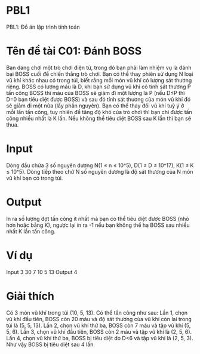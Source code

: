 # PBL1
PBL1: Đồ án lập trình tính toán

# Tên đề tài C01: Đánh BOSS
Bạn đang chơi một trò chơi điện tử, trong đó bạn phải làm nhiệm vụ là đánh bại BOSS cuối để chiến thắng trò chơi. Bạn có thể thay phiên sử dụng N loại vũ khí khác nhau có trong túi, biết rằng mỗi món vũ khí có lượng sát thương riêng. BOSS có lượng máu là D, khi bạn sử dụng vũ khí có tính sát thương P tấn công BOSS thì máu của BOSS sẽ giảm đi một lượng là P (nếu D≤P thì D=0 bạn tiêu diệt được BOSS) và sau đó tính sát thương của món vũ khí đó sẽ giảm đi một nửa (lấy phần nguyên).
Bạn có thể thay đổi vũ khí tuỳ ý ở mỗi lần tấn công, tuy nhiên để tăng độ khó của trò chơi thì bạn chỉ được tấn công nhiều nhất là K lần. Nếu không thể tiêu diệt BOSS sau K lần thì bạn sẽ thua.

# Input
Dòng đầu chứa 3 số nguyên dương N(1 ≤ n ≤ 10^5), D(1 ≤ D ≤ 10^17), K(1 ≤ K ≤ 10^5).
Dòng tiếp theo chứ N số nguyên dương là độ sát thương của N món vũ khí bạn có trong túi.
  
# Output
In ra số lượng đợt tấn công ít nhất mà bạn có thể tiêu diệt được BOSS (nhỏ hơn hoặc bằng K), ngược lại in ra -1 nếu bạn không thể hạ BOSS sau nhiều nhất K lần tấn công.

# Ví dụ
  Input
3 30 7
10 5 13
  Output
4

# Giải thích
Có 3 món vũ khí trong túi (10, 5, 13).
Có thể tấn công như sau:
	Lần 1, chọn vũ khí đầu tiên, BOSS còn 20 máu và độ sát thương của vũ khí còn lại trong túi là (5, 5, 13).
	Lần 2, chọn vũ khí thứ ba, BOSS còn 7 máu và tập vũ khí (5, 5, 6).
	Lần 3, chọn vũ khí đầu tiên, BOSS còn 2 máu và tập vũ khí là (2, 5, 6).
	Lần 4, chọn vũ khí thứ ba, BOSS bị tiêu diệt do D<6 và tập vũ khí là (2, 5, 3).
Như vậy BOSS bị tiêu diệt sau 4 lần.
